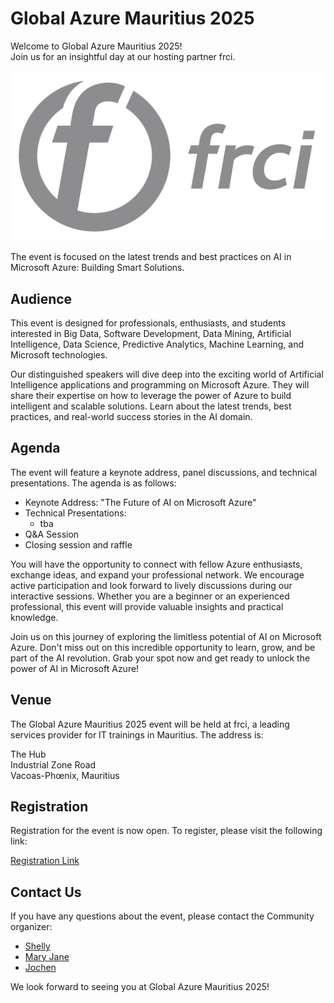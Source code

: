 # Global Azure Mauritius 2025

Welcome to Global Azure Mauritius 2025!  
Join us for an insightful day at our hosting partner frci.

![Global Azure Mauritius 2025](FRCI_logo.png)

The event is focused on the latest trends and best practices on AI in Microsoft Azure: Building Smart Solutions.

## Audience

This event is designed for professionals, enthusiasts, and students interested in Big Data, Software Development, Data Mining, Artificial Intelligence, Data Science, Predictive Analytics, Machine Learning, and Microsoft technologies.

Our distinguished speakers will dive deep into the exciting world of Artificial Intelligence applications and programming on Microsoft Azure. They will share their expertise on how to leverage the power of Azure to build intelligent and scalable solutions. Learn about the latest trends, best practices, and real-world success stories in the AI domain.

## Agenda

The event will feature a keynote address, panel discussions, and technical presentations. The agenda is as follows:

* Keynote Address: "The Future of AI on Microsoft Azure"
* Technical Presentations:
  * tba
* Q&A Session
* Closing session and raffle

You will have the opportunity to connect with fellow Azure enthusiasts, exchange ideas, and expand your professional network. We encourage active participation and look forward to lively discussions during our interactive sessions. Whether you are a beginner or an experienced professional, this event will provide valuable insights and practical knowledge.

Join us on this journey of exploring the limitless potential of AI on Microsoft Azure. Don't miss out on this incredible opportunity to learn, grow, and be part of the AI revolution. Grab your spot now and get ready to unlock the power of AI in Microsoft Azure!

## Venue

The Global Azure Mauritius 2025 event will be held at frci, a leading services provider for IT trainings in Mauritius. The address is:

The Hub  
Industrial Zone Road  
Vacoas-Phœnix, Mauritius

## Registration

Registration for the event is now open. To register, please visit the following link:

[Registration Link](https://www.meetup.com/mauritiussoftwarecraftsmanshipcommunity/events/304373239/)

## Contact Us

If you have any questions about the event, please contact the Community organizer:

* [Shelly](https://www.meetup.com/members/305729361)
* [Mary Jane](https://www.meetup.com/members/281907731)
* [Jochen](https://jochen.kirstaetter.name)

We look forward to seeing you at Global Azure Mauritius 2025!
